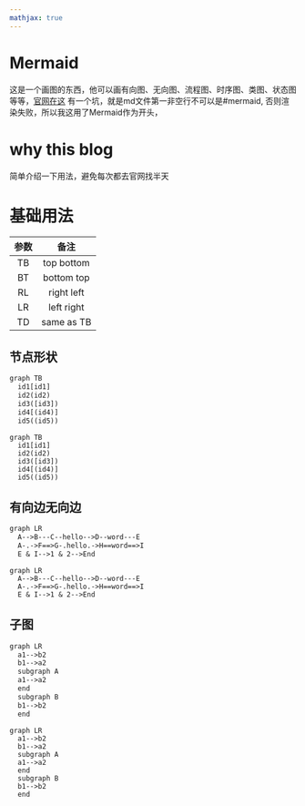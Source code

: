 ```yaml
---
mathjax: true
---
```


# Mermaid
这是一个画图的东西，他可以画有向图、无向图、流程图、时序图、类图、状态图等等，[官网在这](https://mermaid-js.github.io/mermaid/#/)
有一个坑，就是md文件第一非空行不可以是#mermaid, 否则渲染失败，所以我这用了Mermaid作为开头，

# why this blog
简单介绍一下用法，避免每次都去官网找半天

# 基础用法
参数|备注
:-:|:-:
TB | top bottom
BT | bottom top
RL | right left
LR | left right
TD | same as TB

<!-- more -->

## 节点形状
```txt
graph TB
  id1[id1]
  id2(id2)
  id3([id3])
  id4[(id4)]
  id5((id5))
```
```mermaid
graph TB
  id1[id1]
  id2(id2)
  id3([id3])
  id4[(id4)]
  id5((id5))
```

## 有向边无向边
```txt
graph LR
  A-->B---C--hello-->D--word---E
  A-.->F==>G-.hello.->H==word==>I
  E & I-->1 & 2-->End
```
```mermaid
graph LR
  A-->B---C--hello-->D--word---E
  A-.->F==>G-.hello.->H==word==>I
  E & I-->1 & 2-->End
```

## 子图
```txt
graph LR
  a1-->b2
  b1-->a2
  subgraph A
  a1-->a2
  end
  subgraph B
  b1-->b2
  end
```
```mermaid
graph LR
  a1-->b2
  b1-->a2
  subgraph A
  a1-->a2
  end
  subgraph B
  b1-->b2
  end
```
